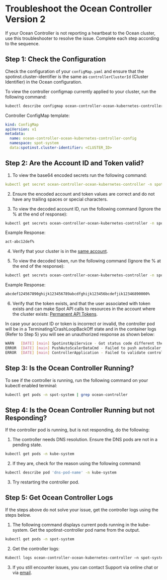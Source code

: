 <meta name=“robots” content=“noindex”>

# Troubleshoot the Ocean Controller Version 2

If your Ocean Controller is not reporting a heartbeat to the Ocean cluster, use this troubleshooter to resolve the issue. Complete each step according to the sequence.

## Step 1: Check the Configuration 

Check the configuration of your `configMap.yaml` and ensure that the spotinst.cluster-identifier is the same as `controllerClusterId` (Cluster Identifier) in the Ocean configuration. 

To view the controller configmap currently applied to your cluster, run the following command: 

```bash
kubectl describe configmap ocean-controller-ocean-kubernetes-controller -n spot-system 
```

Controller ConfigMap template:

```yaml
kind: ConfigMap 
apiVersion: v1 
metadata: 
  name: ocean-controller-ocean-kubernetes-controller-config 
  namespace: spot-system 
  data:spotinst.cluster-identifier: <CLUSTER_ID> 
```

## Step 2: Are the Account ID and Token valid? 

1.  To view the base64 encoded secrets run the following command: 

```yaml
kubectl get secret ocean-controller-ocean-kubernetes-controller -n spot-system -o yaml 
```

2.  Ensure the encoded account and token values are correct and do not have any trailing spaces or special characters. 

3.  To view the decoded account ID, run the following command (Ignore the % at the end of response): 

```bash
kubectl get secrets ocean-controller-ocean-kubernetes-controller -n spot-system --template={{.data.account}} | base64 --decode
```


Example Response: 
```bash
act-abc12def% 
```

4.  Verify that your cluster is in the [same account](https://console.spotinst.com/settings/v2/organization/accounts). 

5.  To view the decoded token, run the following command (Ignore the % at the end of the response): 

```bash
kubectl get secrets ocean-controller-ocean-kubernetes-controller -n spot-system --template={{.data.token}} | base64 --decode
```
Example Response: 
```bash
abcdef124567890ghijk123456789abcdfghijk123456bcdefjik12346890000% 
```
6.  Verify that the token exists, and that the user associated with token exists and can make Spot API calls to resources in the account where the cluster exists: [Permanent API Tokens](https://console.spotinst.com/settings/v2/tokens/permanent).

In case your account ID or token is incorrect or invalid, the controller pod will be in a Terminating/CrashLoopBackOff state and in the container logs (Refer to Step 5) you will see an unauthorized response as shown below: 

```bash
WARN   [DATE] [main] SpotinstApiService - Got status code different the SC_OK : 401 Body {  "request": {    "id": "123bc63bd-da6d-4f0e-aaeb-660edc1124",    "url": "/mcs/kubernetes/topology/autoScalerData?accountId=act-123bcdef&clusterIdentifier=test-&fastScale=false&kubernetesUniqueIdentifier=1b123abc-4a83-4d51-8536-64b402372ecb",    "method": "POST",    "timestamp": "DATE"  },  "response": {    "status": {      "code": 401,      "message": "Unauthorized"    }  }} 
ERROR  [DATE] [main] PushAutoScalerDataCmd - Failed to push autoScaler data. Errors: null 
ERROR  [DATE] [main] ControllerApplication - Failed to validate controller communication with spotinst APICo
```

## Step 3: Is the Ocean Controller Running? 

To see if the controller is running, run the following command on your kubectl enabled terminal: 

```bash
kubectl get pods -n spot-system | grep ocean-controller 
```

## Step 4: Is the Ocean Controller Running but not Responding? 

If the controller pod is running, but is not responding, do the following: 

1.  The controller needs DNS resolution. Ensure the DNS pods are not in a pending state. 
```bash
kubectl get pods -n kube-system 
```
2.  If they are, check for the reason using the following command: 

```bash
kubectl describe pod 'dns-pod-name' -n kube-system 
```

3.  Try restarting the controller pod. 

## Step 5: Get Ocean Controller Logs 

If the steps above do not solve your issue, get the controller logs using the steps below. 

1.  The following command displays current pods running in the kube-system. Get the spotinst-controller pod name from the output. 

```bash
kubectl get pods -n spot-system 
```

2.  Get the controller logs: 

```bash
Kubectl logs ocean-controller-ocean-kubernetes-controller –n spot-system 
```

3. If you still encounter issues, you can contact Support via online chat or via [email](https://spot.io/support/). 
